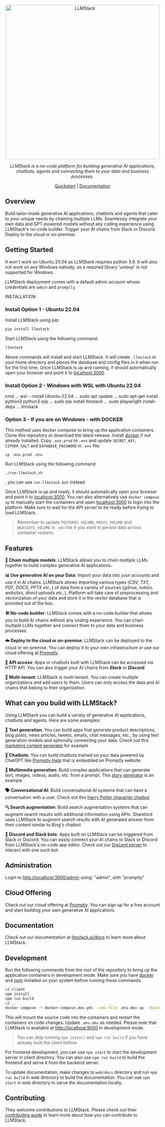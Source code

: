<p align="center">
  <a href="https://llmstack.ai"><img src="https://llmstack.ai/img/llmstack-logo-light-white-bg.svg" alt="LLMStack" width="500px"></a>
</p>
<p align="center">
    <em>LLMStack is a no-code platform for building generative AI applications, chatbots, agents and connecting them to your data and business processes.</em>
</p>
<p align="center">
    <a href="https://llmstack.ai/docs/getting-started/introduction#quickstart" target="_blank">Quickstart</a> | <a href="https://llmstack.ai/docs/" target="_blank">Documentation</a> 
</p>

## Overview

Build tailor-made generative AI applications, chatbots and agents that cater to your unique needs by chaining multiple LLMs. Seamlessly integrate your own data and GPT-powered models without any coding experience using LLMStack's no-code builder. Trigger your AI chains from Slack or Discord. Deploy to the cloud or on-premise.

## Getting Started
It won't work on Ubuntu 20.04 as LLMStack requires python 3.9. 
It will also not work on any Windows natively, as a required library 'uvloop' is not supported for Windows.

LLMStack deployment comes with a default admin account whose credentials are `admin` and `promptly`.


INSTALLATION

### Install Option 1 - Ubuntu 22.04 

Install LLMStack using pip:

```sh
pip install llmstack
```

Start LLMStack using the following command:

```sh
llmstack
```

Above commands will install and start LLMStack. It will create `.llmstack` in your home directory and places the database and config files in it when run for the first time. Once LLMStack is up and running, it should automatically open your browser and point it to [localhost:3000](http://localhost:3000).

### Install Option 2 - Windows with WSL with Ubuntu 22.04 

cmd
...
wsl --install Ubuntu-22.04
...
sudo apt update
...
sudo apt-get install python3 python3-pip
...
sudo pip install llmstack
...
sudo playwright install-deps
...
llmstack


### Option 3 - If you are on Windows - with DOCKER

This method uses docker compose to bring up the application containers. Clone this repository or download the latest release. Install [docker](https://docs.docker.com/engine/install/) if not already installed. Copy `.env.prod` to `.env` and update `SECRET_KEY`, `CIPHER_SALT` and `DATABASE_PASSWORD` in `.env` file:

```
cp .env.prod .env
```

Run LLMStack using the following command:

```
./run-llmstack.sh
```

, you can use `run-llmstack.bat` instead

Once LLMStack is up and ready, it should automatically open your browser and point it to [localhost:3000](http://localhost:3000). You can also alternatively use `docker compose up` to manually start the containers and open [localhost:3000](http://localhost:3000) to login into the platform. Make sure to wait for the API server to be ready before trying to load LLMStack.

> Remember to update `POSTGRES_VOLUME`, `REDIS_VOLUME` and `WEAVIATE_VOLUME` in `.env` file if you want to persist data across container restarts.


## Features

**🔗 Chain multiple models**: LLMStack allows you to chain multiple LLMs together to build complex generative AI applications.

**📊 Use generative AI on your Data**: Import your data into your accounts and use it in AI chains. LLMStack allows importing various types (_CSV, TXT, PDF, DOCX, PPTX etc.,_) of data from a variety of sources (_gdrive, notion, websites, direct uploads etc.,_). Platform will take care of preprocessing and vectorization of your data and store it in the vector database that is provided out of the box.

**🛠️ No-code builder**: LLMStack comes with a no-code builder that allows you to build AI chains without any coding experience. You can chain multiple LLMs together and connect them to your data and business processes.

**☁️ Deploy to the cloud or on-premise**: LLMStack can be deployed to the cloud or on-premise. You can deploy it to your own infrastructure or use our cloud offering at [Promptly](https://trypromptly.com).

**🚀 API access**: Apps or chatbots built with LLMStack can be accessed via HTTP API. You can also trigger your AI chains from **_Slack_** or **_Discord_**.

**🏢 Multi-tenant**: LLMStack is multi-tenant. You can create multiple organizations and add users to them. Users can only access the data and AI chains that belong to their organization.

## What can you build with LLMStack?

Using LLMStack you can build a variety of generative AI applications, chatbots and agents. Here are some examples:

**📝 Text generation**: You can build apps that generate product descriptions, blog posts, news articles, tweets, emails, chat messages, etc., by using text generation models and optionally connecting your data. Check out this [marketing content generator](https://trypromptly.com/app/50ee8bae-712e-4b95-9254-74d7bcf3f0cb) for example

**🤖 Chatbots**: You can build chatbots trained on your data powered by ChatGPT like [Promptly Help](https://trypromptly.com/app/f4d7cb50-1805-4add-80c5-e30334bce53c) that is embedded on Promptly website

**🎨 Multimedia generation**: Build complex applications that can generate text, images, videos, audio, etc. from a prompt. This [story generator](https://trypromptly.com/app/9d6da897-67cf-4887-94ec-afd4b9362655) is an example

**🗣️ Conversational AI**: Build conversational AI systems that can have a conversation with a user. Check out this [Harry Potter character chatbot](https://trypromptly.com/app/bdeb9850-b32e-44cf-b2a8-e5d54dc5fba4)

**🔍 Search augmentation**: Build search augmentation systems that can augment search results with additional information using APIs. Sharebird uses LLMStack to augment search results with AI generated answer from their content similar to Bing's chatbot

**💬 Discord and Slack bots**: Apps built on LLMStack can be triggered from Slack or Discord. You can easily connect your AI chains to Slack or Discord from LLMStack's no-code app editor. Check out our [Discord server](https://discord.gg/3JsEzSXspJ) to interact with one such bot.

## Administration

Login to [http://localhost:3000/admin](http://localhost:3000/admin) using: "admin", with "promptly"

## Cloud Offering

Check out our cloud offering at [Promptly](https://trypromptly.com). You can sign up for a free account and start building your own generative AI applications.

## Documentation

Check out our documentation at [llmstack.ai/docs](https://llmstack.ai/docs/) to learn more about LLMStack.

## Development

Run the following commands from the root of the repository to bring up the application containers in development mode. Make sure you have [docker](https://docs.docker.com/engine/install/) and [npm](https://docs.npmjs.com/downloading-and-installing-node-js-and-npm) installed on your system before running these commands.

```bash
cd client
npm install
npm run build
cd ..
docker compose -f docker-compose.dev.yml --env-file .env.dev up --build
```

This will mount the source code into the containers and restart the containers on code changes. Update `.env.dev` as needed. Please note that LLMStack is available at [http://localhost:9000](http://localhost:9000) in development mode.

> You can skip running `npm install` and `npm run build` if you have already built the client before

For frontend development, you can use `npm start` to start the development server in client directory. You can also use `npm run build` to build the frontend and serve it from the backend server.

To update documentation, make changes to `web/docs` directory and run `npm run build` in web directory to build the documentation. You can use `npm start` in web directory to serve the documentation locally.

## Contributing

They welcome contributions to LLMStack. Please check out their [contributing guide](https://llmstack.ai/docs/guides/contributing) to learn more about how you can contribute to LLMStack.
